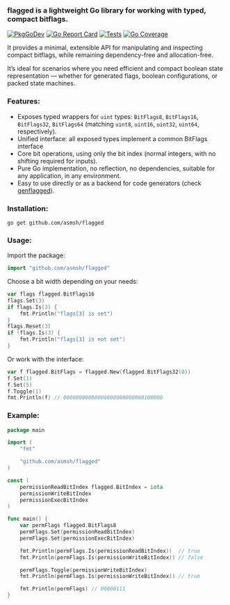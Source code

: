 ### flagged is a lightweight Go library for working with typed, compact bitflags.

[![PkgGoDev](https://pkg.go.dev/badge/github.com/asmsh/flagged)](https://pkg.go.dev/github.com/asmsh/flagged)
[![Go Report Card](https://goreportcard.com/badge/github.com/asmsh/flagged)](https://goreportcard.com/report/github.com/asmsh/flagged)
[![Tests](https://github.com/asmsh/flagged/workflows/Tests/badge.svg)](https://github.com/asmsh/flagged/actions)
[![Go Coverage](https://github.com/asmsh/flagged/wiki/coverage.svg)](https://raw.githack.com/wiki/asmsh/flagged/coverage.html)

It provides a minimal, extensible API for manipulating and inspecting compact bitflags, while remaining dependency-free and allocation-free.

It’s ideal for scenarios where you need efficient and compact boolean state representation — whether for generated flags, boolean configurations, or packed state machines.

### Features:

* Exposes typed wrappers for `uint` types: `BitFlags8`, `BitFlags16`, `BitFlags32`, `BitFlags64` (matching `uint8`, `uint16`, `uint32`, `uint64`, respectively).
* Unified interface: all exposed types implement a common BitFlags interface
* Core bit operations, using only the bit index (normal integers, with no shifting required for inputs).
* Pure Go implementation, no reflection, no dependencies, suitable for any application, in any environment.
* Easy to use directly or as a backend for code generators (check [genflagged](https://pkg.go.dev/github.com/asmsh/flagged/cmd/genflagged)).

### Installation:

```shell
go get github.com/asmsh/flagged
```

### Usage:

Import the package:

```go
import "github.com/asmsh/flagged"
```

Choose a bit width depending on your needs:

```go
var flags flagged.BitFlags16
flags.Set(3)
if flags.Is(3) {
    fmt.Println("flags[3] is set")
}
flags.Reset(3)
if !flags.Is(3) {
    fmt.Println("flags[3] is not set")
}
```

Or work with the interface:

```go
var f flagged.BitFlags = flagged.New(flagged.BitFlags32(0))
f.Set(1)
f.Set(5)
f.Toggle(1)
fmt.Println(f) // 00000000000000000000000000100000
```

### Example:

```go
package main

import (
	"fmt"

	"github.com/asmsh/flagged"
)

const (
	permissionReadBitIndex flagged.BitIndex = iota
	permissionWriteBitIndex
	permissionExecBitIndex
)

func main() {
	var permFlags flagged.BitFlags8
	permFlags.Set(permissionReadBitIndex)
	permFlags.Set(permissionExecBitIndex)

	fmt.Println(permFlags.Is(permissionReadBitIndex))  // true
	fmt.Println(permFlags.Is(permissionWriteBitIndex)) // false

	permFlags.Toggle(permissionWriteBitIndex)
	fmt.Println(permFlags.Is(permissionWriteBitIndex)) // true

	fmt.Println(permFlags) // 00000111
}
```

